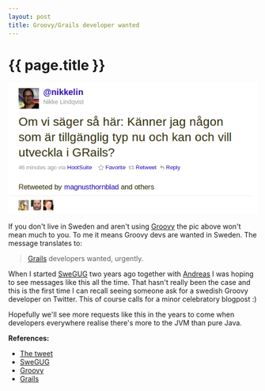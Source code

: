 ```yaml
---
layout: post
title: Groovy/Grails developer wanted
---
```


{{ page.title }}
===========

![Grails Wanted in Sweden (on Twitter)](/images/grails-wanted.png)

If you don't live in Sweden and aren't using [Groovy] the pic above won't mean much to
you. To me it means Groovy devs are wanted in Sweden. The message
translates to:

> [Grails] developers wanted, urgently.

When I started [SweGUG] two years ago together with [Andreas] I was
hoping to see messages like this all the time. That hasn't
really been the case and this is the first time I can recall
seeing someone ask for a swedish Groovy developer on
Twitter. This of course calls for a minor celebratory blogpost :)

Hopefully we'll see more requests like this in the years to come when
developers everywhere realise there's more to the JVM than pure
Java.

**References:**
* [The tweet]
* [SweGUG]
* [Groovy]
* [Grails]

[The tweet]: http://twitter.com/#!/nikkelin/status/62840460082806784
[SweGUG]: http://bit.ly/SweGUG
[Groovy]: http://groovy.codehaus.org/
[Grails]: http://grails.org/
[Andreas]: http://twitter.com/AndreasArledal
